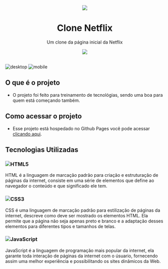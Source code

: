 <div align="center">
    <img src="https://user-images.githubusercontent.com/88911920/215537972-f5625d2f-dd81-4f93-afdd-be0fdea7ac58.png">
</div>

<h1 align="center">Clone Netflix</h1>

<p align="center">
Um clone da página inicial da Netflix
</p>

<div align="center">
    <img src="https://img.shields.io/badge/License-MIT-blue.svg">
</div>

<br>

![desktop](https://user-images.githubusercontent.com/88911920/215759257-6dbf4d09-7d20-4b46-af86-dbfc8b03e88d.png)
![mobile](https://user-images.githubusercontent.com/88911920/215759045-ec31f77b-5d4b-4874-b236-094e5b6cbb4b.png)


## O que é o projeto
- O projeto foi feito para treinamento de tecnológias, sendo uma boa para quem está começando também.

## Como acessar o projeto
- Esse projeto está hospedado no Github Pages você pode acessar <a href="https://luizgmelo.github.io/clone-netflix/">clicando aqui</a>.

## Tecnologias Utilizadas
### ![HTML5](https://img.shields.io/badge/html5-%23E34F26.svg?logo=html5&logoColor=white) 
HTML é a linguagem de marcação padrão para criação e estruturação de páginas da internet, consiste em uma série de elementos que define ao navegador o conteúdo e que significado ele tem.
### ![CSS3](https://img.shields.io/badge/css3-%231572B6.svg?logo=css3&logoColor=white)
CSS é uma linguagem de marcação padrão para estilização de páginas da internet, descreve como deve ser mostrado os elementos HTML. Ela permite que a página não seja apenas preto e branco e a adaptação desses elementos para diferentes tipos e tamanhos de telas.
### ![JavaScript](https://img.shields.io/badge/javascript-%23323330.svg?logo=javascript&logoColor=%23F7DF1E)
JavaScript é a linguagem de programação mais popular da internet, ela garante toda interação de páginas da internet com o úsuario, fornecendo assim uma melhor experiência e possibilitando os sites dinâmicos da Web.
